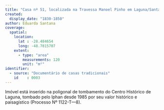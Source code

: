 ```yaml
---
title: "Casa nº 51, localizada na Travessa Manoel Pinho em Laguna/Santa Catarina"
created:
  display_date: "1830-1850"
author: Eduarda Santana
coverage:
  spatial:
    location:
      lat : -28.484654
      long: -48.7815707
    extent:
      - type: "area"
        measurements: 120
        unit: "m²"
identifier:
  - source: "Documentário de casas tradicionais"
    id    : 0003
---
```


Imóvel está inserido na poligonal de tombamento do Centro Histórico de Laguna, tombado pelo Iphan desde 1985 por seu valor histórico e paisagístico 
(Processo Nº 1122-T—8).
